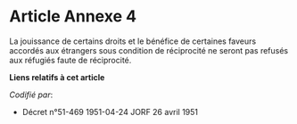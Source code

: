 # Article Annexe 4

La jouissance de certains droits et le bénéfice de certaines faveurs accordés aux étrangers sous condition de réciprocité ne
seront pas refusés aux réfugiés faute de réciprocité.

**Liens relatifs à cet article**

_Codifié par_:

  - Décret n°51-469 1951-04-24 JORF 26 avril 1951
